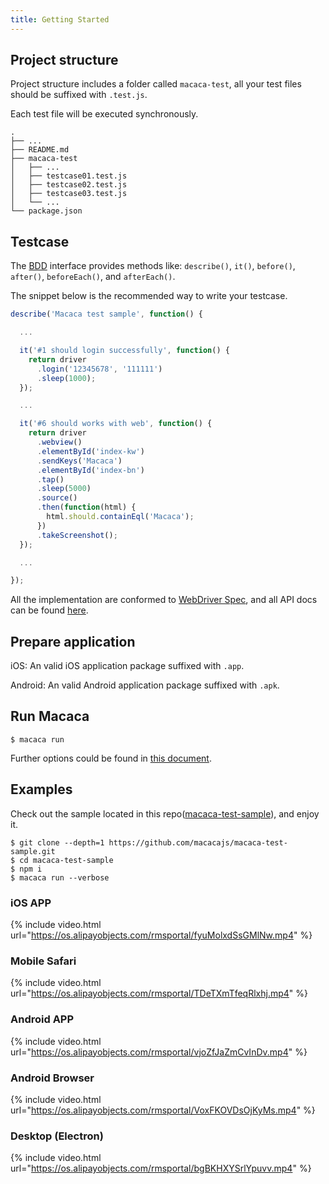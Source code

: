 ```yaml
---
title: Getting Started
---
```


## Project structure

Project structure includes a folder called `macaca-test`, all your test files should be suffixed with `.test.js`.

Each test file will be executed synchronously.

```
.
├── ...
├── README.md
├── macaca-test
│   ├── ...
│   ├── testcase01.test.js
│   ├── testcase02.test.js
│   ├── testcase03.test.js
│   └── ...
└── package.json
```

## Testcase

The [BDD](https://en.wikipedia.org/wiki/Behavior-driven_development) interface provides methods like: `describe()`, `it()`, `before()`, `after()`, `beforeEach()`, and `afterEach()`.

The snippet below is the recommended way to write your testcase.

```js
describe('Macaca test sample', function() {

  ...

  it('#1 should login successfully', function() {
    return driver
      .login('12345678', '111111')
      .sleep(1000);
  });

  ...

  it('#6 should works with web', function() {
    return driver
      .webview()
      .elementById('index-kw')
      .sendKeys('Macaca')
      .elementById('index-bn')
      .tap()
      .sleep(5000)
      .source()
      .then(function(html) {
        html.should.containEql('Macaca');
      })
      .takeScreenshot();
  });

  ...

});
```

All the implementation are conformed to [WebDriver Spec](https://w3c.github.io/webdriver/webdriver-spec.html), and all API docs can be found [here](//macacajs.github.io/macaca-wd/api/).

## Prepare application

iOS: An valid iOS application package suffixed with `.app`.

Android: An valid Android application package suffixed with `.apk`.

## Run Macaca

```shell
$ macaca run
```

Further options could be found in [this document](./cli-usage.html).

## Examples

Check out the sample located in this repo([macaca-test-sample](https://github.com/macacajs/macaca-test-sample)), and enjoy it.

```shell
$ git clone --depth=1 https://github.com/macacajs/macaca-test-sample.git
$ cd macaca-test-sample
$ npm i
$ macaca run --verbose
```

### iOS APP

{% include video.html url="https://os.alipayobjects.com/rmsportal/fyuMolxdSsGMlNw.mp4" %}

### Mobile Safari

{% include video.html url="https://os.alipayobjects.com/rmsportal/TDeTXmTfeqRlxhj.mp4" %}

### Android APP

{% include video.html url="https://os.alipayobjects.com/rmsportal/vjoZfJaZmCvInDv.mp4" %}

### Android Browser

{% include video.html url="https://os.alipayobjects.com/rmsportal/VoxFKOVDsOjKyMs.mp4" %}

### Desktop (Electron)

{% include video.html url="https://os.alipayobjects.com/rmsportal/bgBKHXYSrlYpuvv.mp4" %}
